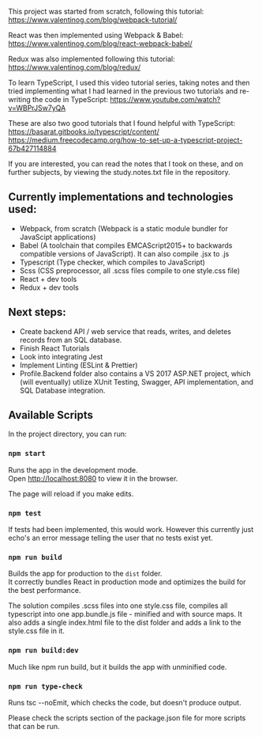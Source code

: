 This project was started from scratch, following this tutorial: https://www.valentinog.com/blog/webpack-tutorial/

React was then implemented using Webpack & Babel: https://www.valentinog.com/blog/react-webpack-babel/

Redux was also implemented following this tutorial: https://www.valentinog.com/blog/redux/ 

To learn TypeScript, I used this video tutorial series, taking notes and then tried implementing what I had learned in the previous two tutorials and re-writing the code in TypeScript: https://www.youtube.com/watch?v=WBPrJSw7yQA 

These are also two good tutorials that I found helpful with TypeScript: 
https://basarat.gitbooks.io/typescript/content/ 
https://medium.freecodecamp.org/how-to-set-up-a-typescript-project-67b427114884

If you are interested, you can read the notes that I took on these, and on further subjects, by viewing the study.notes.txt file in the repository.

## Currently implementations and technologies used:
- Webpack, from scratch (Webpack is a static module bundler for JavaScipt applications)
- Babel (A toolchain that compiles EMCAScript2015+ to backwards compatible versions of JavaScript). It can also compile .jsx to .js
- Typescript (Type checker, which compiles to JavaScript)
- Scss (CSS preprocessor, all .scss files compile to one style.css file)
- React + dev tools
- Redux + dev tools


## Next steps: 
- Create backend API / web service that reads, writes, and deletes records from an SQL database. 
- Finish React Tutorials
- Look into integrating Jest
- Implement Linting (ESLint & Prettier)
- Profile.Backend folder also contains a VS 2017 ASP.NET project, which (will eventually) utilize XUnit Testing, Swagger, API implementation, and SQL Database integration. 

## Available Scripts

In the project directory, you can run:

### `npm start`

Runs the app in the development mode.<br>
Open [http://localhost:8080](http://localhost:8080) to view it in the browser.

The page will reload if you make edits.<br>

### `npm test`

If tests had been implemented, this would work. However this currently just echo's an error message telling the user that no tests exist yet.<br>

### `npm run build`

Builds the app for production to the `dist` folder.<br>
It correctly bundles React in production mode and optimizes the build for the best performance.

The solution compiles .scss files into one style.css file, compiles all typescript into one app.bundle.js file - minified and with source maps. It also adds a single index.html file to the dist folder and adds a link to the style.css file in it. 

### `npm run build:dev`
Much like npm run build, but it builds the app with unminified code.<br>

### `npm run type-check`
Runs tsc --noEmit, which checks the code, but doesn't produce output. 


Please check the scripts section of the package.json file for more scripts that can be run.